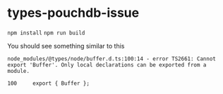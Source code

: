 # types-pouchdb-issue

`npm install`
`npm run build`

You should see something similar to this

```
node_modules/@types/node/buffer.d.ts:100:14 - error TS2661: Cannot export 'Buffer'. Only local declarations can be exported from a module.

100     export { Buffer };
```